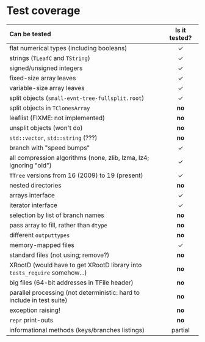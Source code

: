 # Test coverage

| Can be tested | Is it tested? |
|:--------------|:-------------:|
| flat numerical types (including booleans) | &#x2713; |
| strings (`TLeafC` and `TString`) | &#x2713; |
| signed/unsigned integers | &#x2713; |
| fixed-size array leaves | &#x2713; |
| variable-size array leaves | &#x2713; |
| split objects (`small-evnt-tree-fullsplit.root`) | &#x2713; |
| split objects in `TClonesArray` | **no** |
| leaflist (FIXME: not implemented) | **no** |
| unsplit objects (won't do) | **no** |
| `std::vector`, `std::string` (???) | **no** |
| branch with "speed bumps" | &#x2713; |
| all compression algorithms (none, zlib, lzma, lz4; ignoring "old") | &#x2713; |
| `TTree` versions from 16 (2009) to 19 (present) | &#x2713; |
| nested directories | **no** |
| arrays interface | &#x2713; |
| iterator interface | &#x2713; |
| selection by list of branch names | **no** |
| pass array to fill, rather than `dtype` | **no** |
| different `outputtypes` | **no** |
| memory-mapped files | &#x2713; |
| standard files (not using; remove?) | **no** |
| XRootD (would have to get XRootD library into `tests_require` somehow...) | **no** |
| big files (64-bit addresses in TFile header) | **no** |
| parallel processing (not deterministic: hard to include in test suite) | **no** |
| exception raising! | **no** |
| `repr` print-outs | **no** |
| informational methods (keys/branches listings) | partial |

